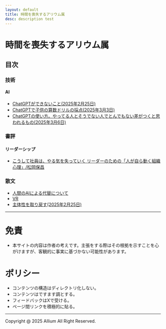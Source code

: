 ```yaml
---
layout: default
title: 時間を喪失するアリウム属
desc: description test
---
```


# 時間を喪失するアリウム属
## 目次
### 技術
#### AI
- [ChatGPTができないこと(2025年2月25日)](./tech/001/001.md)
- [ChatGPTで子供の算数ドリルの採点(2025年3月3日)](./tech/002/002.md)
- [ChatGPTの使い方。やってる人とそうでない人でとんでもない差がつくと思われるもの(2025年3月6日)](./tech/003/003.md)

### 書評
#### リーダーシップ
- [こうして社員は、やる気を失っていく リーダーのための「人が自ら動く組織心理」/松岡保昌](./book_review/001/001.md)

### 散文
- [人間のAIによる代替について](./essay/001/001.md)
- [VR](./essay/002/002.md)
- [主体性を取り戻す(2025年2月25日)](./essay/003/003.md)


---
# 免責
- 本サイトの内容は作者の考えです。主張をする際はその根拠を示すことを心がけますが、客観的に事実に基づかない可能性があります。

# ポリシー
- コンテンツの構造はディレクトリ化しない。
- コンテンツはですます調とする。
- フィードバックはXで受ける。
- ページ間リンクを積極的に貼る。

---
Copyright @ 2025 Allium All Right Reserved.
